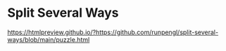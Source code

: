 # Split Several Ways

https://htmlpreview.github.io/?https://github.com/runpengl/split-several-ways/blob/main/puzzle.html
